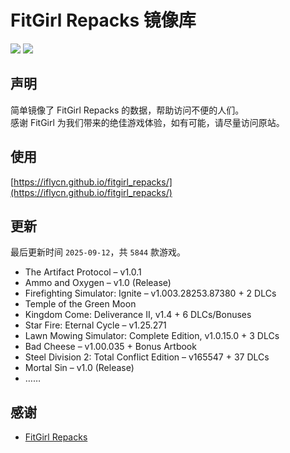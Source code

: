 ﻿# FitGirl Repacks 镜像库
![](https://img.shields.io/badge/ci-passing-brightgreen.svg?logo=github)
![](https://img.shields.io/badge/license-MIT-brightgreen.svg)

## 声明
简单镜像了 FitGirl Repacks 的数据，帮助访问不便的人们。  
感谢 FitGirl 为我们带来的绝佳游戏体验，如有可能，请尽量访问原站。

## 使用
[https://iflycn.github.io/fitgirl_repacks/](https://iflycn.github.io/fitgirl_repacks/)

## 更新
最后更新时间 `2025-09-12`，共 `5844` 款游戏。
- The Artifact Protocol – v1.0.1
- Ammo and Oxygen – v1.0 (Release)
- Firefighting Simulator: Ignite – v1.003.28253.87380 + 2 DLCs
- Temple of the Green Moon
- Kingdom Come: Deliverance II, v1.4 + 6 DLCs/Bonuses
- Star Fire: Eternal Cycle – v1.25.271
- Lawn Mowing Simulator: Complete Edition, v1.0.15.0 + 3 DLCs
- Bad Cheese – v1.00.035 + Bonus Artbook
- Steel Division 2: Total Conflict Edition – v165547 + 37 DLCs
- Mortal Sin – v1.0 (Release)
- ……

## 感谢
- [FitGirl Repacks](https://fitgirl-repacks.site/)
